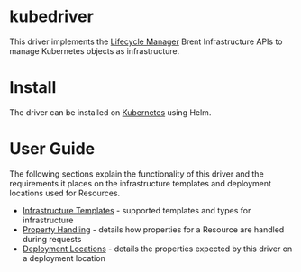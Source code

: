 # kubedriver

This driver implements the [Lifecycle Manager](http://servicelifecyclemanager.com/2.1.0/) Brent Infrastructure APIs to manage Kubernetes objects as infrastructure.

# Install

The driver can be installed on [Kubernetes](k8s-install.md) using Helm.

# User Guide

The following sections explain the functionality of this driver and the requirements it places on the infrastructure templates and deployment locations used for Resources.

- [Infrastructure Templates](./user-guide/infrastructure-templates.md) - supported templates and types for infrastructure
- [Property Handling](./user-guide/property-handling.md) - details how properties for a Resource are handled during requests
- [Deployment Locations](./user-guide/deployment-locations.md) - details the properties expected by this driver on a deployment location
